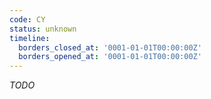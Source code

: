 ```yaml
---
code: CY
status: unknown
timeline:
  borders_closed_at: '0001-01-01T00:00:00Z'
  borders_opened_at: '0001-01-01T00:00:00Z'
---
```



_TODO_
